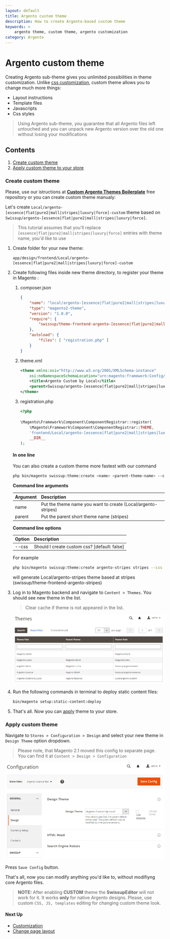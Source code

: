 ```yaml
---
layout: default
title: Argento custom theme
description: How to create Argento-based custom theme
keywords: >
    argento theme, custom theme, argento customization
category: Argento
---
```


# Argento custom theme

Creating Argento sub-theme gives you unlimited possibilities in theme
customization. Unlike [css customization](/m2/argento/customization/custom-css/),
custom theme allows you to change much more things:

- Layout instructions
- Template files
- Javascripts
- Css styles

> Using Argento sub-theme, you guarantee that all Argento files left untouched and
> you can unpack new Argento version over the old one without losing your
> modifications

## Contents

1. [Create custom theme](#create-custom-theme)
2. [Apply custom theme to your store](#apply-custom-theme)

### Create custom theme

Please, use our istructions at **[Custom Argento Themes Boilerplate](https://github.com/argento/theme-custom-boilerplates)**
free repository or you can create custom theme manualy:

Let's create `Local/argento-[essence|flat|pure2|mall|stripes|luxury|force]-custom` theme based on
`Swissup/argento-[essence|flat|pure2|mall|stripes|luxury|force]`.

> This tutorial assumes that you'll replace `[essence|flat|pure2|mall|stripes|luxury|force]` entries with
> theme name, you'd like to use

 1. Create folder for your new theme:

    ```
    app/design/frontend/Local/argento-[essence|flat|pure2|mall|stripes|luxury|force]-custom
    ```

 2. Create following files inside new theme directory, to register your
    theme in Magento :

    1.  composer.json

        ```json
        {
            "name": "local/argento-[essence|flat|pure2|mall|stripes|luxury|force]-custom",
            "type": "magento2-theme",
            "version": "1.0.0",
            "require": {
                "swissup/theme-frontend-argento-[essence|flat|pure2|mall|stripes|luxury|force]": "*"
            },
            "autoload": {
                "files": [ "registration.php" ]
            }
        }
        ```

    2.  theme.xml

        ```xml
        <theme xmlns:xsi="http://www.w3.org/2001/XMLSchema-instance"
            xsi:noNamespaceSchemaLocation="urn:magento:framework:Config/etc/theme.xsd">
            <title>Argento Custom by Local</title>
            <parent>Swissup/argento-[essence|flat|pure2|mall|stripes|luxury|force]</parent>
        </theme>
        ```

    3.  registration.php

        ```php
        <?php

        \Magento\Framework\Component\ComponentRegistrar::register(
            \Magento\Framework\Component\ComponentRegistrar::THEME,
            'frontend/Local/argento-[essence|flat|pure2|mall|stripes|luxury|force]-custom',
            __DIR__
        );
        ```

    #### In one line

    You can also create a custom theme more fastest with our command

    ```bash
    php bin/magento swissup:theme:create <name> <parent-theme-name> --css
    ```

    **Command line arguments**

    Argument  | Description
    ----------|------------
    name      | Put the theme name you want to create (Local/argento-stripes)
    parent    | Put the parent short theme name (stripes)

    **Command line options**

    Option    | Description
    ----------|------------
    --css     | Should I create custom css? [default: false]


    For example

    ```bash
    php bin/magento swissup:theme:create argento-stripes stripes --css
    ```

    will generate Local/argento-stripes theme based at stripes (swissup/theme-frontend-argento-stripes)

 3. Log in to Magento backend and navigate to `Content > Themes`. You should
    see new theme in the list.

    > Clear cache if theme is not appeared in the list.

    ![List of themes at Content > Themes](/images/m2/argento/customization/custom-theme/themes-list.png)

 4. Run the following commands in terminal to deploy static content files:

    ```bash
    bin/magento setup:static-content:deploy
    ```

 4. That's all. Now you can [apply](#apply-custom-theme) theme to your store.

### Apply custom theme

Navigate to `Stores > Configuration > Design` and select your new theme in
`Design Theme` option dropdown.

> Please note, that Magento 2.1 moved this config to separate
> page. You can find it at `Content > Design > Configuration`

![Design Configuration](/images/m2/argento/customization/custom-theme/configuration.png)

Press `Save Config` button.

That's all, now you can modify anything you'd like to, without modifiyng core
Argento files.

> **NOTE:** After enabling **CUSTOM** theme the **SwissupEditor** will not work for it.
> It works **only** for native Argento designs.
> Please, use custom `CSS, JS, templates` editing for changing custom theme look.

#### Next Up

- [Customization](../)
- [Change page layout](../change-page-layout/)
